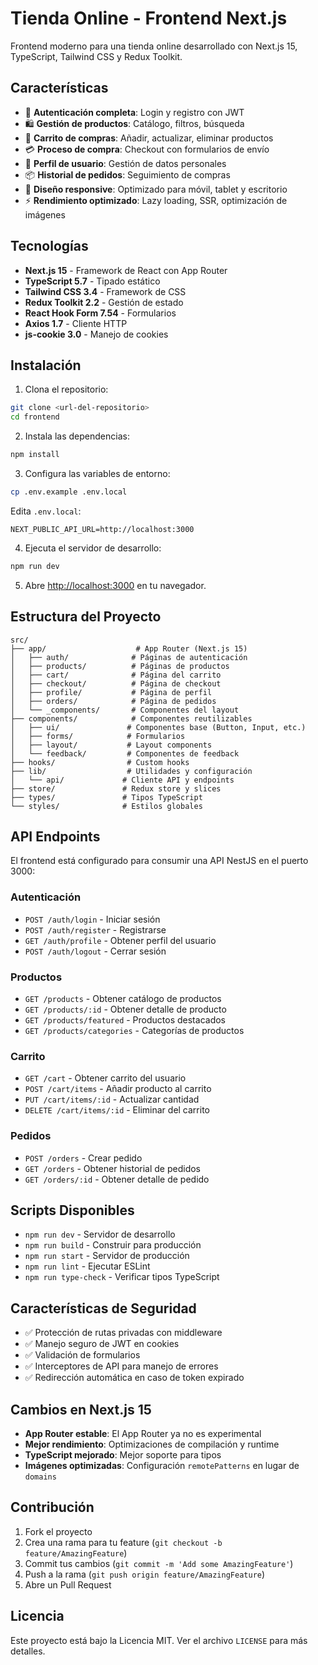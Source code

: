 # Tienda Online - Frontend Next.js

Frontend moderno para una tienda online desarrollado con Next.js 15, TypeScript, Tailwind CSS y Redux Toolkit.

## Características

- 🔐 **Autenticación completa**: Login y registro con JWT
- 🛍️ **Gestión de productos**: Catálogo, filtros, búsqueda
- 🛒 **Carrito de compras**: Añadir, actualizar, eliminar productos
- 💳 **Proceso de compra**: Checkout con formularios de envío
- 👤 **Perfil de usuario**: Gestión de datos personales
- 📦 **Historial de pedidos**: Seguimiento de compras
- 📱 **Diseño responsive**: Optimizado para móvil, tablet y escritorio
- ⚡ **Rendimiento optimizado**: Lazy loading, SSR, optimización de imágenes

## Tecnologías

- **Next.js 15** - Framework de React con App Router
- **TypeScript 5.7** - Tipado estático
- **Tailwind CSS 3.4** - Framework de CSS
- **Redux Toolkit 2.2** - Gestión de estado
- **React Hook Form 7.54** - Formularios
- **Axios 1.7** - Cliente HTTP
- **js-cookie 3.0** - Manejo de cookies

## Instalación

1. Clona el repositorio:
```bash
git clone <url-del-repositorio>
cd frontend
```

2. Instala las dependencias:
```bash
npm install
```

3. Configura las variables de entorno:
```bash
cp .env.example .env.local
```

Edita `.env.local`:
```env
NEXT_PUBLIC_API_URL=http://localhost:3000
```

4. Ejecuta el servidor de desarrollo:
```bash
npm run dev
```

5. Abre [http://localhost:3000](http://localhost:3000) en tu navegador.

## Estructura del Proyecto

```
src/
├── app/                    # App Router (Next.js 15)
│   ├── auth/              # Páginas de autenticación
│   ├── products/          # Páginas de productos
│   ├── cart/              # Página del carrito
│   ├── checkout/          # Página de checkout
│   ├── profile/           # Página de perfil
│   ├── orders/            # Página de pedidos
│   └── _components/       # Componentes del layout
├── components/            # Componentes reutilizables
│   ├── ui/               # Componentes base (Button, Input, etc.)
│   ├── forms/            # Formularios
│   ├── layout/           # Layout components
│   └── feedback/         # Componentes de feedback
├── hooks/                # Custom hooks
├── lib/                  # Utilidades y configuración
│   └── api/             # Cliente API y endpoints
├── store/               # Redux store y slices
├── types/               # Tipos TypeScript
└── styles/              # Estilos globales
```

## API Endpoints

El frontend está configurado para consumir una API NestJS en el puerto 3000:

### Autenticación
- `POST /auth/login` - Iniciar sesión
- `POST /auth/register` - Registrarse
- `GET /auth/profile` - Obtener perfil del usuario
- `POST /auth/logout` - Cerrar sesión

### Productos
- `GET /products` - Obtener catálogo de productos
- `GET /products/:id` - Obtener detalle de producto
- `GET /products/featured` - Productos destacados
- `GET /products/categories` - Categorías de productos

### Carrito
- `GET /cart` - Obtener carrito del usuario
- `POST /cart/items` - Añadir producto al carrito
- `PUT /cart/items/:id` - Actualizar cantidad
- `DELETE /cart/items/:id` - Eliminar del carrito

### Pedidos
- `POST /orders` - Crear pedido
- `GET /orders` - Obtener historial de pedidos
- `GET /orders/:id` - Obtener detalle de pedido

## Scripts Disponibles

- `npm run dev` - Servidor de desarrollo
- `npm run build` - Construir para producción
- `npm run start` - Servidor de producción
- `npm run lint` - Ejecutar ESLint
- `npm run type-check` - Verificar tipos TypeScript

## Características de Seguridad

- ✅ Protección de rutas privadas con middleware
- ✅ Manejo seguro de JWT en cookies
- ✅ Validación de formularios
- ✅ Interceptores de API para manejo de errores
- ✅ Redirección automática en caso de token expirado

## Cambios en Next.js 15

- **App Router estable**: El App Router ya no es experimental
- **Mejor rendimiento**: Optimizaciones de compilación y runtime
- **TypeScript mejorado**: Mejor soporte para tipos
- **Imágenes optimizadas**: Configuración `remotePatterns` en lugar de `domains`

## Contribución

1. Fork el proyecto
2. Crea una rama para tu feature (`git checkout -b feature/AmazingFeature`)
3. Commit tus cambios (`git commit -m 'Add some AmazingFeature'`)
4. Push a la rama (`git push origin feature/AmazingFeature`)
5. Abre un Pull Request

## Licencia

Este proyecto está bajo la Licencia MIT. Ver el archivo `LICENSE` para más detalles. 